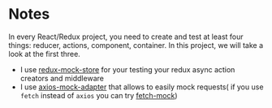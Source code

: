# Notes

In every React/Redux project, you need to create and test at least four things: reducer, actions, component, container. In this project, we will take a look at the first three.
 
* I use [redux-mock-store](https://github.com/arnaudbenard/redux-mock-store) for your testing your redux async action creators and middleware
* I use [axios-mock-adapter](https://github.com/ctimmerm/axios-mock-adapter) that allows to easily mock requests( if you use `fetch` instead of `axios` you can try [fetch-mock](https://github.com/wheresrhys/fetch-mock))
